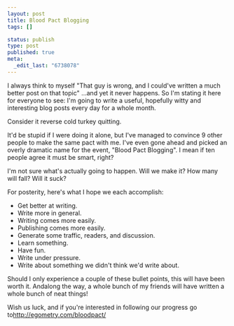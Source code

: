 ```yaml
--- 
layout: post
title: Blood Pact Blogging
tags: []

status: publish
type: post
published: true
meta: 
  _edit_last: "6738078"
---
```

I always think to myself "That guy is wrong, and I could've written a much better post on that topic" ...and yet it never happens. So I'm stating it here for everyone to see: I'm going to write a useful, hopefully witty and interesting blog posts every day for a whole month.

Consider it reverse cold turkey quitting.

It'd be stupid if I were doing it alone, but I've managed to convince 9 other people to make the same pact with me. I've even gone ahead and picked an overly dramatic name for the event, "Blood Pact Blogging". I mean if ten people agree it must be smart, right?

I'm not sure what's actually going to happen. Will we make it? How many will fall? Will it suck?

For posterity, here's what I hope we each accomplish:
<ul>
	<li>Get better at writing.</li>
	<li>Write more in general.</li>
	<li>Writing comes more easily.</li>
	<li>Publishing comes more easily.</li>
	<li>Generate some traffic, readers, and discussion.</li>
	<li>Learn something.</li>
	<li>Have fun.</li>
	<li>Write under pressure.</li>
	<li>Write about something we didn't think we'd write about.</li>
</ul>
Should I only experience a couple of these bullet points, this will have been worth it. Andalong the way, a whole bunch of my friends will have written a whole bunch of neat things!

Wish us luck, and if you're interested in following our progress go to<a href="http://egometry.com/bloodpact/">http://egometry.com/bloodpact/</a>

